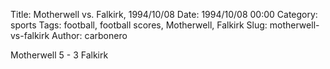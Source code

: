 Title: Motherwell vs. Falkirk, 1994/10/08
Date: 1994/10/08 00:00
Category: sports
Tags: football, football scores, Motherwell, Falkirk
Slug: motherwell-vs-falkirk
Author: carbonero


Motherwell 5 - 3 Falkirk
